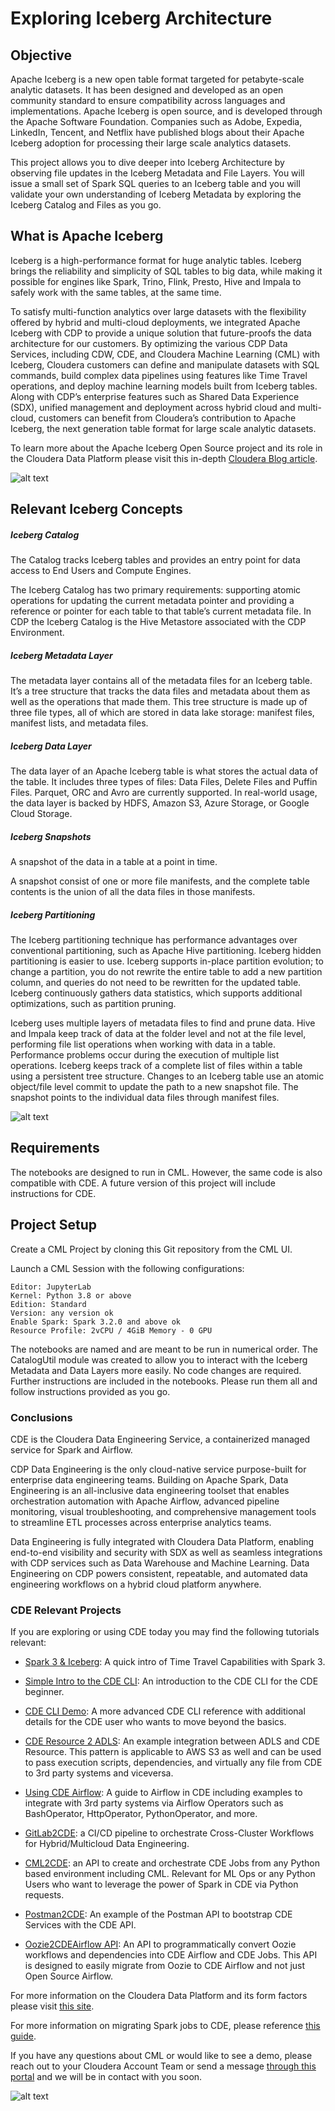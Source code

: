 # Exploring Iceberg Architecture

## Objective

Apache Iceberg is a new open table format targeted for petabyte-scale analytic datasets.  It  has been designed and developed as an open community standard to ensure compatibility across languages and implementations.  Apache Iceberg is open source, and is developed through the Apache Software Foundation.  Companies such as Adobe, Expedia, LinkedIn, Tencent, and Netflix have published blogs about their Apache Iceberg adoption for processing their large scale analytics datasets.  

This project allows you to dive deeper into Iceberg Architecture by observing file updates in the Iceberg Metadata and File Layers. You will issue a small set of Spark SQL queries to an Iceberg table and you will validate your own understanding of Iceberg Metadata by exploring the Iceberg Catalog and Files as you go.

## What is Apache Iceberg

Iceberg is a high-performance format for huge analytic tables. Iceberg brings the reliability and simplicity of SQL tables to big data, while making it possible for engines like Spark, Trino, Flink, Presto, Hive and Impala to safely work with the same tables, at the same time.

To satisfy multi-function analytics over large datasets with the flexibility offered by hybrid and multi-cloud deployments, we integrated Apache Iceberg with CDP to provide a unique solution that future-proofs the data architecture for our customers. By  optimizing the various CDP Data Services, including CDW, CDE, and Cloudera Machine Learning (CML) with Iceberg, Cloudera customers can define and manipulate datasets with SQL commands, build complex data pipelines using  features like Time Travel operations, and deploy machine learning models built from Iceberg tables.  Along with CDP’s enterprise features such as Shared Data Experience (SDX), unified management and deployment across hybrid cloud and multi-cloud, customers can benefit from Cloudera’s contribution to Apache Iceberg, the next generation table format for large scale analytic datasets.

To learn more about the Apache Iceberg Open Source project and its role in the Cloudera Data Platform please visit this in-depth [Cloudera Blog article](https://blog.cloudera.com/introducing-apache-iceberg-in-cloudera-data-platform/).

![alt text](img/iceberg-metadata.png)

## Relevant Iceberg Concepts

##### Iceberg Catalog

The Catalog tracks Iceberg tables and provides an entry point for data access to End Users and Compute Engines.

The Iceberg Catalog has two primary requirements: supporting atomic operations for updating the current metadata pointer and providing a reference or pointer for each table to that table’s current metadata file. In CDP the Iceberg Catalog is the Hive Metastore associated with the CDP Environment.

##### Iceberg Metadata Layer

The metadata layer contains all of the metadata files for an Iceberg table. It’s a tree structure that tracks the data files and metadata about them as well as the operations that made them. This tree structure is made up of three file types, all of which are stored in data lake storage: manifest files, manifest lists, and metadata files.

##### Iceberg Data Layer

The data layer of an Apache Iceberg table is what stores the actual data of the table. It includes three types of files: Data Files, Delete Files and Puffin Files. Parquet, ORC and Avro are currently supported. In real-world usage, the data layer is backed by HDFS, Amazon S3, Azure Storage, or Google Cloud Storage.

##### Iceberg Snapshots

A snapshot of the data in a table at a point in time.

A snapshot consist of one or more file manifests, and the complete table contents is the union of all the data files in those manifests.

##### Iceberg Partitioning

The Iceberg partitioning technique has performance advantages over conventional partitioning, such as Apache Hive partitioning. Iceberg hidden partitioning is easier to use. Iceberg supports in-place partition evolution; to change a partition, you do not rewrite the entire table to add a new partition column, and queries do not need to be rewritten for the updated table. Iceberg continuously gathers data statistics, which supports additional optimizations, such as partition pruning.

Iceberg uses multiple layers of metadata files to find and prune data. Hive and Impala keep track of data at the folder level and not at the file level, performing file list operations when working with data in a table. Performance problems occur during the execution of multiple list operations. Iceberg keeps track of a complete list of files within a table using a persistent tree structure. Changes to an Iceberg table use an atomic object/file level commit to update the path to a new snapshot file. The snapshot points to the individual data files through manifest files.

![alt text](img/iceberg-tree.png)

## Requirements

The notebooks are designed to run in CML. However, the same code is also compatible with CDE. A future version of this project will include instructions for CDE.

## Project Setup

Create a CML Project by cloning this Git repository from the CML UI.

Launch a CML Session with the following configurations:

```
Editor: JupyterLab
Kernel: Python 3.8 or above
Edition: Standard
Version: any version ok
Enable Spark: Spark 3.2.0 and above ok
Resource Profile: 2vCPU / 4GiB Memory - 0 GPU
```

The notebooks are named and are meant to be run in numerical order. The CatalogUtil module was created to allow you to interact with the Iceberg Metadata and Data Layers more easily. No code changes are required. Further instructions are included in the notebooks. Please run them all and follow instructions provided as you go.

### Conclusions

CDE is the Cloudera Data Engineering Service, a containerized managed service for Spark and Airflow.

CDP Data Engineering is the only cloud-native service purpose-built for enterprise data engineering teams. Building on Apache Spark, Data Engineering is an all-inclusive data engineering toolset that enables orchestration automation with Apache Airflow, advanced pipeline monitoring, visual troubleshooting, and comprehensive management tools to streamline ETL processes across enterprise analytics teams.

Data Engineering is fully integrated with Cloudera Data Platform, enabling end-to-end visibility and security with SDX as well as seamless integrations with CDP services such as Data Warehouse and Machine Learning. Data Engineering on CDP powers consistent, repeatable, and automated data engineering workflows on a hybrid cloud platform anywhere.

### CDE Relevant Projects

If you are exploring or using CDE today you may find the following tutorials relevant:

* [Spark 3 & Iceberg](https://github.com/pdefusco/Spark3_Iceberg_CML): A quick intro of Time Travel Capabilities with Spark 3.

* [Simple Intro to the CDE CLI](https://github.com/pdefusco/CDE_CLI_Simple): An introduction to the CDE CLI for the CDE beginner.

* [CDE CLI Demo](https://github.com/pdefusco/CDE_CLI_demo): A more advanced CDE CLI reference with additional details for the CDE user who wants to move beyond the basics.

* [CDE Resource 2 ADLS](https://github.com/pdefusco/CDEResource2ADLS): An example integration between ADLS and CDE Resource. This pattern is applicable to AWS S3 as well and can be used to pass execution scripts, dependencies, and virtually any file from CDE to 3rd party systems and viceversa.

* [Using CDE Airflow](https://github.com/pdefusco/Using_CDE_Airflow): A guide to Airflow in CDE including examples to integrate with 3rd party systems via Airflow Operators such as BashOperator, HttpOperator, PythonOperator, and more.

* [GitLab2CDE](https://github.com/pdefusco/Gitlab2CDE): a CI/CD pipeline to orchestrate Cross-Cluster Workflows for Hybrid/Multicloud Data Engineering.

* [CML2CDE](https://github.com/pdefusco/cml2cde_api_example): an API to create and orchestrate CDE Jobs from any Python based environment including CML. Relevant for ML Ops or any Python Users who want to leverage the power of Spark in CDE via Python requests.

* [Postman2CDE](https://github.com/pdefusco/Postman2CDE): An example of the Postman API to bootstrap CDE Services with the CDE API.

* [Oozie2CDEAirflow API](https://github.com/pdefusco/Oozie2CDE_Migration): An API to programmatically convert Oozie workflows and dependencies into CDE Airflow and CDE Jobs. This API is designed to easily migrate from Oozie to CDE Airflow and not just Open Source Airflow.

For more information on the Cloudera Data Platform and its form factors please visit [this site](https://docs.cloudera.com/).

For more information on migrating Spark jobs to CDE, please reference [this guide](https://docs.cloudera.com/cdp-private-cloud-upgrade/latest/cdppvc-data-migration-spark/topics/cdp-migration-spark-cdp-cde.html).

If you have any questions about CML or would like to see a demo, please reach out to your Cloudera Account Team or send a message [through this portal](https://www.cloudera.com/contact-sales.html) and we will be in contact with you soon.

![alt text](../../img/cde_thankyou.png)
